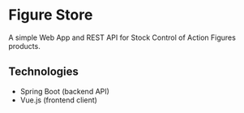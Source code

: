 # Figure Store

A simple Web App and REST API for Stock Control of Action Figures products.

## Technologies

- Spring Boot (backend API)
- Vue.js (frontend client)